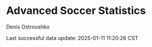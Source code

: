# Advanced Soccer Statistics
Denis Ostroushko

<!-- gfm -->

Last successful data update: 2025-01-11 11:20:26 CST
